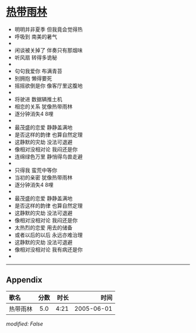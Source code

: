 # [热带雨林](https://music.163.com/song?id=66247)

* 明明并非夏季 但我竟会觉得热
* 呼吸到 南美的暑气
* 
* 闲谈被关掉了 伴奏只有那烟味
* 听风扇 转得多诡秘
* 
* 句句我爱你 布满青苔
* 别拥抱 懒得要死
* 摇摇欲倒是你 像客厅里这腹地
* 
* 将驶进 数据辆推土机
* 相恋的关系 犹像热带雨林
* 逐分钟消失4 8哩
* 
* 最茂盛的恋爱 静静盖满地
* 是否这样的韵律 也算自然定理
* 这静默的灾劫 没法可退避
* 像相对没相对论 我闷还是你
* 连绵绿色万里 静悄得鸟兽走避
* 
* 只得我 蛮荒中等你
* 当初的亲密 犹像热带雨林
* 逐分钟消失4 8哩
* 
* 最茂盛的恋爱 静静盖满地
* 是否这样的韵律 也算自然定理
* 这静默的灾劫 没法可退避
* 像相对没相对论 我闷还是你
* 太热烈的恋爱 用去的储备
* 或者以后的以后 永远亦难治理
* 这静默的灾劫 没法可退避
* 像相对没相对论 我有病还是你
* 


---

## Appendix

|歌名|分数|时长|时间|
|:---|:---:|---:|---:|
|热带雨林|5.0|4:21|2005-06-01

*modified: False*